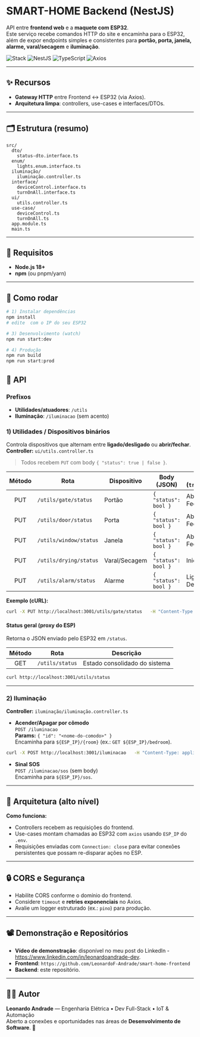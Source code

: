 # SMART-HOME Backend (NestJS)

API entre **frontend web** e a **maquete com ESP32**.  
Este serviço recebe comandos HTTP do site e encaminha para o ESP32, além de expor endpoints simples e consistentes para **portão, porta, janela, alarme, varal/secagem** e **iluminação**.

![Stack](https://img.shields.io/badge/Node-18%2B-339933) ![NestJS](https://img.shields.io/badge/NestJS-Framework-E0234E) ![TypeScript](https://img.shields.io/badge/TypeScript-5.x-3178C6) ![Axios](https://img.shields.io/badge/Axios-HTTP%20client-5A29E4)

---

## ✨ Recursos

- **Gateway HTTP** entre Frontend ↔ ESP32 (via Axios).
- **Arquitetura limpa**: controllers, use-cases e interfaces/DTOs.

---

## 🗂️ Estrutura (resumo)

```
src/
  dto/
    status-dto.interface.ts
  enum/
    lights.enum.interface.ts
  iluminação/
    iluminação.controller.ts
  interface/
    deviceControl.interface.ts
    turnOnAll.interface.ts
  ui/
    utils.controller.ts
  use-case/
    deviceControl.ts
    turnOnAll.ts
  app.module.ts
  main.ts
```

---

## 🔧 Requisitos

- **Node.js 18+**
- **npm** (ou pnpm/yarn)

---

## 🚀 Como rodar

```bash
# 1) Instalar dependências
npm install
# edite  com o IP do seu ESP32

# 3) Desenvolvimento (watch)
npm run start:dev

# 4) Produção
npm run build
npm run start:prod
```

## 📡 API

### Prefixos
- **Utilidades/atuadores**: `/utils`
- **Iluminação**: `/iluminacao` (sem acento)

### 1) Utilidades / Dispositivos binários
Controla dispositivos que alternam entre **ligado/desligado** ou **abrir/fechar**.  
**Controller:** `ui/utils.controller.ts`

> Todos recebem `PUT` com body `{ "status": true | false }`.

| Método | Rota                   | Dispositivo     | Body (JSON)          | Ação (`true`/`false`)                  |
|:-----:|------------------------|-----------------|----------------------|----------------------------------------|
| PUT   | `/utils/gate/status`     | Portão          | `{ "status": bool }` | Abre / Fecha                           |
| PUT   | `/utils/door/status`     | Porta           | `{ "status": bool }` | Abre / Fecha                           |
| PUT   | `/utils/window/status`   | Janela          | `{ "status": bool }` | Abre / Fecha                           |
| PUT   | `/utils/drying/status`   | Varal/Secagem   | `{ "status": bool }` | Inicia / Para                          |
| PUT   | `/utils/alarm/status`    | Alarme          | `{ "status": bool }` | Liga / Desliga                         |

**Exemplo (cURL):**
```bash
curl -X PUT http://localhost:3001/utils/gate/status   -H "Content-Type: application/json"   -d '{"status": true}'
```

#### Status geral (proxy do ESP)
Retorna o JSON enviado pelo ESP32 em `/status`.

| Método | Rota            | Descrição                       |
|:-----:|------------------|----------------------------------|
| GET   | `/utils/status`  | Estado consolidado do sistema   |

```bash
curl http://localhost:3001/utils/status
```

---

### 2) Iluminação
**Controller:** `iluminação/iluminação.controller.ts`

- **Acender/Apagar por cômodo**  
  `POST /iluminacao`  
  **Params:** `{ "id": "<nome-do-comodo>" }`  
  Encaminha para `${ESP_IP}/{room}` (ex.: `GET ${ESP_IP}/bedroom`).

```bash
curl -X POST http://localhost:3001/iluminacao   -H "Content-Type: application/json"   -d '{ "room": "bedroom" }'
```

- **Sinal SOS**  
  `POST /iluminacao/sos` (sem body)  
  Encaminha para `${ESP_IP}/sos`.


---

## 🧠 Arquitetura (alto nível)


**Como funciona:**
- Controllers recebem as requisições do frontend.
- Use-cases montam chamadas ao ESP32 com `axios` usando `ESP_IP` do `.env`.
- Requisições enviadas com `Connection: close` para evitar conexões persistentes que possam re-disparar ações no ESP.

---


## 🔒 CORS e Segurança

- Habilite CORS conforme o domínio do frontend.
- Considere `timeout` e **retries exponenciais** no Axios.
- Avalie um logger estruturado (ex.: `pino`) para produção.

---

## 📽️ Demonstração e Repositórios

- **Vídeo de demonstração**: disponível no meu post do LinkedIn - https://www.linkedin.com/in/leonardoandrade-dev.
- **Frontend**: `https://github.com/LeonardoF-Andrade/smart-home-frontend`
- **Backend**: este repositório.

---

## 👨‍💻 Autor

**Leonardo Andrade** — Engenharia Elétrica • Dev Full-Stack • IoT & Automação  
Aberto a conexões e oportunidades nas áreas de **Desenvolvimento de Software**. 🚀
